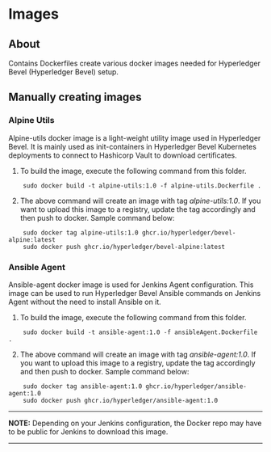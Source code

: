 # Images

## About
Contains Dockerfiles create various docker images needed for Hyperledger Bevel (Hyperledger Bevel) setup.

## Manually creating images ##

### Alpine Utils ###

Alpine-utils docker image is a light-weight utility image used in Hyperledger Bevel. It is mainly used as init-containers in Hyperledger Bevel Kubernetes deployments to connect to Hashicorp Vault to download certificates.

1. To build the image, execute the following command from this folder. 
```
	sudo docker build -t alpine-utils:1.0 -f alpine-utils.Dockerfile .

```
2. The above command will create an image with tag *alpine-utils:1.0*. If you want to upload this image to a registry, update the tag accordingly and then push to docker. Sample command below:
```
	sudo docker tag alpine-utils:1.0 ghcr.io/hyperledger/bevel-alpine:latest
	sudo docker push ghcr.io/hyperledger/bevel-alpine:latest
```

### Ansible Agent ###

Ansible-agent docker image is used for Jenkins Agent configuration. This image can be used to run Hyperledger Bevel Ansible commands on Jenkins Agent without the need to install Ansible on it.

1. To build the image, execute the following command from this folder. 
```
	sudo docker build -t ansible-agent:1.0 -f ansibleAgent.Dockerfile .

```
2. The above command will create an image with tag *ansible-agent:1.0*. If you want to upload this image to a registry, update the tag accordingly and then push to docker. Sample command below:
```
	sudo docker tag ansible-agent:1.0 ghcr.io/hyperledger/ansible-agent:1.0
	sudo docker push ghcr.io/hyperledger/ansible-agent:1.0
```

---
**NOTE:** Depending on your Jenkins configuration, the Docker repo may have to be public for Jenkins to download this image.

---